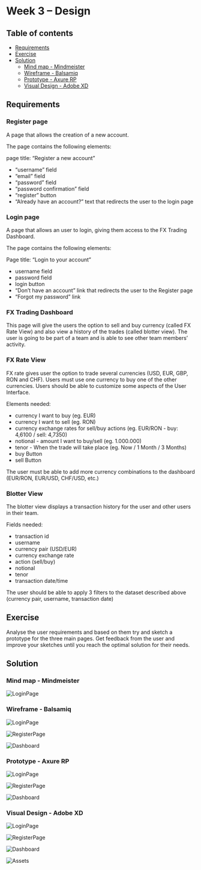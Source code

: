 # Week 3 – Design

## Table of contents
- [Requirements](#requirements)
- [Exercise](#exercise)
- [Solution](#solution)
  - [Mind map - Mindmeister](#mind-map---mindmeister)
  - [Wireframe - Balsamiq](#wireframe---balsamiq)
  - [Prototype - Axure RP](#prototype---axure-rp)
  - [Visual Design - Adobe XD](#visual-design---adobe-xd)

## Requirements

### Register page
 
A page that allows the creation of a new account. 
 
The page contains the following elements:
 
page title: “Register a new account”

- “username” field 
- “email” field 
- “password” field 
- “password confirmation” field  
- “register” button 
- “Already have an account?” text that redirects the user to the login page

### Login page 
 
A page that allows an user to login, giving them access to the FX Trading Dashboard.
 
The page contains the following elements:
 
Page title: “Login to your account”

- username field
- password field
- login button
- “Don’t have an account” link that redirects the user to the Register page
- “Forgot my password” link
 
### FX Trading Dashboard
 
This page will give the users the option to sell and buy currency (called FX Rate View) and also view a history of the trades (called blotter view). The user is going to be part of a team and is able to see other team members’ activity.
 
 
### FX Rate View
 
FX rate gives user the option to trade several currencies (USD, EUR, GBP, RON and CHF).
Users must use one currency to buy one of the other currencies.
Users should be able to customize some aspects of the User Interface.
 
Elements needed:

- currency I want to buy (eg. EUR)
- currency I want to sell (eg. RON)
- currency exchange rates for sell/buy actions (eg. EUR/RON - buy: 4,6100 / sell: 4,7350) 
- notional - amount I want to buy/sell (eg. 1.000.000)
- tenor - When the trade will take place (eg. Now / 1 Month / 3 Months)
- buy Button
- sell Button
 
The user must be able to add more currency combinations to the dashboard (EUR/RON, EUR/USD, CHF/USD, etc.)
 
### Blotter View
 
The blotter view displays a transaction history for the user and other users in their team.
 
Fields needed:
 
- transaction id
- username
- currency pair (USD/EUR)
- currency exchange rate
- action (sell/buy)
- notional
- tenor
- transaction date/time
 
The user should be able to apply 3 filters to the dataset described above (currency pair, username, transaction date)
## Exercise

Analyse the user requirements and based on them try and sketch a prototype for the three main pages. Get feedback from the user and improve your sketches until you reach the optimal solution for their needs.

## Solution

### Mind map - Mindmeister
![LoginPage](Img/Mindmap.PNG "Mindmap")

### Wireframe - Balsamiq

![LoginPage](Img/Login-W.png "Login page")

![RegisterPage](Img/Register-W.png "Register Page")

![Dashboard](Img/Dashboard-W.png "Dashboard")

### Prototype - Axure RP
![LoginPage](Img/Login-PT.png "Login page")

![RegisterPage](Img/Register-PT.png "Register Page")

![Dashboard](Img/Dashboard-PT.png "Dashboard")

### Visual Design - Adobe XD

![LoginPage](Img/Login-VD.png "Login page")

![RegisterPage](Img/Register-VD.png "Register Page")

![Dashboard](Img/Dashboard-VD.png "Dashboard")

![Assets](Img/Assets-VD.png "Assets")
